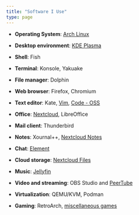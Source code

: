 ```yaml
---
title: "Software I Use"
type: page
---
```



- **Operating System**: [Arch Linux](/posts/i-btw-use-arch)

- **Desktop environment**: [KDE Plasma](https://www.dedoimedo.com/computers/plasma-desktop-awesome.html)

- **Shell**: Fish

- **Terminal**: Konsole, Yakuake

- **File manager**: Dolphin

- **Web browser**: Firefox, Chromium

- **Text editor**: Kate, [Vim](https://git.exozy.me/Ta180m/dotfiles/src/branch/main/.vimrc), [Code - OSS](https://stackoverflow.com/questions/53867739/differences-between-code-oss-and-visual-studio-code)

- **Office**: [Nextcloud](https://cloud.exozy.me), LibreOffice

- **Mail client**: Thunderbird

- **Notes**: Xournal++, [Nextcloud Notes](https://cloud.exozy.me/apps/notes/)

- **Chat**: [Element](https://cloud.exozy.me/apps/riotchat/)

- **Cloud storage**: [Nextcloud Files](https://cloud.exozy.me/apps/files/)

- **Music**: [Jellyfin](https://media.exozy.me/)

- **Video and streaming**: OBS Studio and [PeerTube](https://tube.exozy.me/)

- **Virtualization**: QEMU/KVM, Podman

- **Gaming**: RetroArch, [miscellaneous games](../games)

